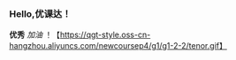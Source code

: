 ### Hello,优课达！ 
**优秀**
*加油*
！【https://qgt-style.oss-cn-hangzhou.aliyuncs.com/newcoursep4/g1/g1-2-2/tenor.gif】
